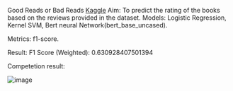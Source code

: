   Good Reads or Bad Reads
<a href="https://www.kaggle.com/code/bakeryazizahmed/mlproject">Kaggle<a/>
Aim: To predict the rating of the books based on the reviews provided in the dataset.
Models: Logistic Regression, Kernel SVM, Bert neural Network(bert_base_uncased). 

Metrics: f1-score.

Result:
F1 Score (Weighted): 0.630928407501394

Competetion result:

![image](https://github.com/A1ziz26/Goodreads-badreads/assets/156051027/d872a9b4-3d7a-4a29-9727-becca01c0c7f)



